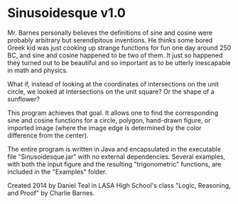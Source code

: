 Sinusoidesque v1.0
==================

Mr. Barnes personally believes the definitions of sine and cosine were probably arbitrary but serendipitous inventions. He thinks some bored Greek kid was just cooking up strange functions for fun one day around 250 BC, and sine and cosine happened to be two of them. It just so happened they turned out to be beautiful and so important as to be utterly inescapable in math and physics.

What if, instead of looking at the coordinates of intersections on the unit circle, we looked at intersections on the unit square? Or the shape of a sunflower?

This program achieves that goal. It allows one to find the corresponding sine and cosine functions for a circle, polygon, hand-drawn figure, or imported image (where the image edge is determined by the color difference from the center).

The entire program is written in Java and encapsulated in the executable file "Sinusoidesque.jar" with no external dependencies. Several examples, with both the input figure and the resulting "trigonometric" functions, are included in the "Examples" folder.

Created 2014 by Daniel Teal in LASA High School's class "Logic, Reasoning, and Proof" by Charlie Barnes.
